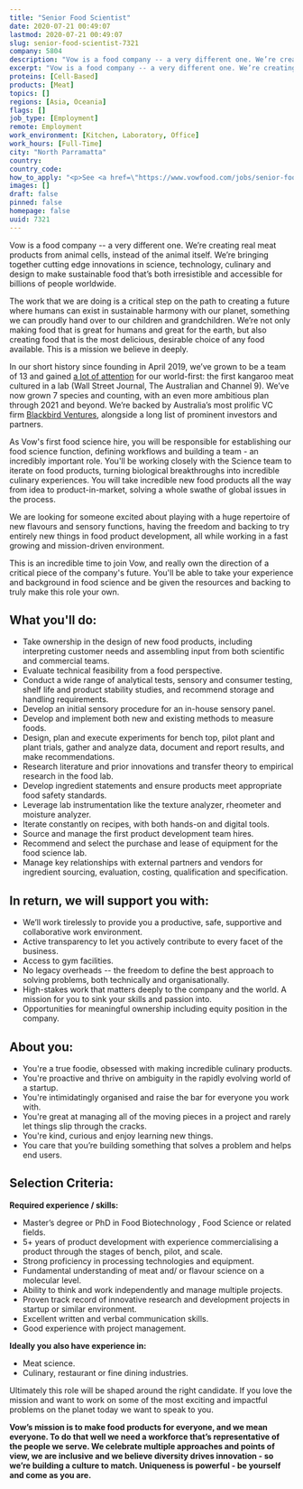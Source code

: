 ```yaml
---
title: "Senior Food Scientist"
date: 2020-07-21 00:49:07
lastmod: 2020-07-21 00:49:07
slug: senior-food-scientist-7321
company: 5804
description: "Vow is a food company -- a very different one. We’re creating real meat products from animal cells, instead of the animal itself. We’re bringing together cutting edge innovations in science, technology, culinary and design to make sustainable food that’s both irresistible and accessible for billions of people worldwide."
excerpt: "Vow is a food company -- a very different one. We’re creating real meat products from animal cells, instead of the animal itself. We’re bringing together cutting edge innovations in science, technology, culinary and design to make sustainable food that’s both irresistible and accessible for billions of people worldwide."
proteins: [Cell-Based]
products: [Meat]
topics: []
regions: [Asia, Oceania]
flags: []
job_type: [Employment]
remote: Employment
work_environment: [Kitchen, Laboratory, Office]
work_hours: [Full-Time]
city: "North Parramatta"
country: 
country_code: 
how_to_apply: "<p>See <a href=\"https://www.vowfood.com/jobs/senior-food-scientist\">here</a>.</p>"
images: []
draft: false
pinned: false
homepage: false
uuid: 7321
---
```

<p>Vow is a food company -- a very different one. We’re creating real meat products from animal cells, instead of the animal itself. We’re bringing together cutting edge innovations in science, technology, culinary and design to make sustainable food that’s both irresistible and accessible for billions of people worldwide.</p>
<p>The work that we are doing is a critical step on the path to creating a future where humans can exist in sustainable harmony with our planet, something we can proudly hand over to our children and grandchildren. We’re not only making food that is great for humans and great for the earth, but also creating food that is the most delicious, desirable choice of any food available. This is a mission we believe in deeply.</p>
<p>In our short history since founding in April 2019, we’ve grown to be a team of 13 and gained <a href="https://www.vowfood.com/press">a lot of attention</a> for our world-first: the first kangaroo meat cultured in a lab (Wall Street Journal, The Australian and Channel 9). We’ve now grown 7 species and counting, with an even more ambitious plan through 2021 and beyond. We’re backed by Australia’s most prolific VC firm <a href="https://blackbird.vc/portfolio/">Blackbird Ventures</a>, alongside a long list of prominent investors and partners.‍</p>
<p>As Vow's first food science hire, you will be responsible for establishing our food science function, defining workflows and building a team - an incredibly important role. You'll be working closely with the Science team to iterate on food products, turning biological breakthroughs into incredible culinary experiences. You will take incredible new food products all the way from idea to product-in-market, solving a whole swathe of global issues in the process.</p>
<p>We are looking for someone excited about playing with a huge repertoire of new flavours and sensory functions, having the freedom and backing to try entirely new things in food product development, all while working in a fast growing and mission-driven environment.</p>
<p>This is an incredible time to join Vow, and really own the direction of a critical piece of the company's future. You'll be able to take your experience and background in food science and be given the resources and backing to truly make this role your own.</p>
<h2><strong>What you'll do:</strong></h2>
<ul>
<li>Take ownership in the design of new food products, including interpreting customer needs and assembling input from both scientific and commercial teams.</li>
<li>Evaluate technical feasibility from a food perspective.</li>
<li>Conduct a wide range of analytical tests, sensory and consumer testing, shelf life and product stability studies, and recommend storage and handling requirements.</li>
<li>Develop an initial sensory procedure for an in-house sensory panel.</li>
<li>Develop and implement both new and existing methods to measure foods.</li>
<li>Design, plan and execute experiments for bench top, pilot plant and plant trials, gather and analyze data, document and report results, and make recommendations.</li>
<li>Research literature and prior innovations and transfer theory to empirical research in the food lab.</li>
<li>Develop ingredient statements and ensure products meet appropriate food safety standards.</li>
<li>Leverage lab instrumentation like the texture analyzer, rheometer and moisture analyzer.</li>
<li>Iterate constantly on recipes, with both hands-on and digital tools.</li>
<li>Source and manage the first product development team hires.</li>
<li>Recommend and select the purchase and lease of equipment for the food science lab.</li>
<li>Manage key relationships with external partners and vendors for ingredient sourcing, evaluation, costing, qualification and specification.</li>
</ul>
<h2><strong>In return, we will support you with:</strong></h2>
<ul>
<li>We’ll work tirelessly to provide you a productive, safe, supportive and collaborative work environment.</li>
<li>Active transparency to let you actively contribute to every facet of the business.</li>
<li>Access to gym facilities.</li>
<li>No legacy overheads -- the freedom to define the best approach to solving problems, both technically and organisationally.</li>
<li>High-stakes work that matters deeply to the company and the world. A mission for you to sink your skills and passion into.</li>
<li>Opportunities for meaningful ownership including equity position in the company.</li>
</ul>
<h2><strong>About you:</strong></h2>
<ul>
<li>You're a true foodie, obsessed with making incredible culinary products.</li>
<li>You're proactive and thrive on ambiguity in the rapidly evolving world of a startup.</li>
<li>You're intimidatingly organised and raise the bar for everyone you work with.</li>
<li>You're great at managing all of the moving pieces in a project and rarely let things slip through the cracks.</li>
<li>You're kind, curious and enjoy learning new things.</li>
<li>You care that you’re building something that solves a problem and helps end users.</li>
</ul>
<h2><strong>Selection Criteria:</strong></h2>
<p><strong>Required experience / skills:</strong></p>
<ul>
<li>Master’s degree or PhD in Food Biotechnology , Food Science or related fields.</li>
<li>5+ years of product development with experience commercialising a product through the stages of bench, pilot, and scale.</li>
<li>Strong proficiency in processing technologies and equipment.</li>
<li>Fundamental understanding of meat and/ or flavour science on a molecular level.</li>
<li>Ability to think and work independently and manage multiple projects.</li>
<li>Proven track record of innovative research and development projects in startup or similar environment.</li>
<li>Excellent written and verbal communication skills.</li>
<li>Good experience with project management.</li>
</ul>
<p><strong>Ideally you also have experience in:</strong></p>
<ul>
<li>Meat science.</li>
<li>Culinary, restaurant or fine dining industries.</li>
</ul>
<p>Ultimately this role will be shaped around the right candidate. If you love the mission and want to work on some of the most exciting and impactful problems on the planet today we want to speak to you.</p>
<p><strong>Vow’s mission is to make food products for everyone, and we mean everyone. To do that well we need a workforce that’s representative of the people we serve. We celebrate multiple approaches and points of view, we are inclusive and we believe diversity drives innovation - so we’re building a culture to match. Uniqueness is powerful - be yourself and come as you are.</strong></p>
